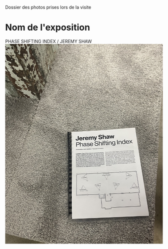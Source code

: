 Dossier des photos prises lors de la visite

# Nom de l'exposition
PHASE SHIFTING INDEX / JEREMY SHAW
![photo](1_Nom.jpg)
